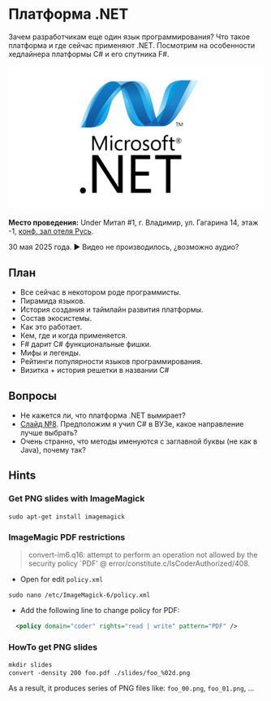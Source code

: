 # Платформа .NET

Зачем разработчикам еще один язык программирования? Что такое платформа и где сейчас применяют .NET. Посмотрим на особенности хедлайнера платформы C# и его спутника F#.

![Title Slide](slides/00.png)

__Место проведения:__ Under Митап #1, г. Владимир, ул. Гагарина 14, этаж -1, [конф. зал отеля Русь](https://yandex.ru/maps/-/CHGU5N06).

30 мая 2025 года. ▶ Видео не производилось, ¿возможно аудио?

## План

- Все сейчас в некотором роде программисты.
- Пирамида языков.
- История создания и таймлайн развития платформы.
- Состав экосистемы.
- Как это работает.
- Кем, где и когда применяется.
- F# дарит C# функциональные фишки.
- Мифы и легенды.
- Рейтинги популярности языков программирования.
- Визитка + история решетки в названии C#

## Вопросы

- Не кажется ли, что платформа .NET вымирает?
- [Слайд №8](https://github.com/nikvoronin/dotnet-framework-talks/blob/master/slides/07.png). Предположим я учил C# в ВУЗе, какое направление лучше выбрать?
- Очень странно, что методы именуются с заглавной буквы (не как в Java), почему так?

## Hints

### Get PNG slides with ImageMagick

```shell
sudo apt-get install imagemagick
```

### ImageMagic PDF restrictions

> convert-im6.q16: attempt to perform an operation not allowed by the security policy `PDF' @ error/constitute.c/IsCoderAuthorized/408.

- Open for edit `policy.xml`

```shell
sudo nano /etc/ImageMagick-6/policy.xml
```

- Add the following line to change policy for PDF:

```xml
  <policy domain="coder" rights="read | write" pattern="PDF" />
```

### HowTo get PNG slides

```shell
mkdir slides
convert -density 200 foo.pdf ./slides/foo_%02d.png
```

As a result, it produces series of PNG files like: `foo_00.png`, `foo_01.png`, ...
